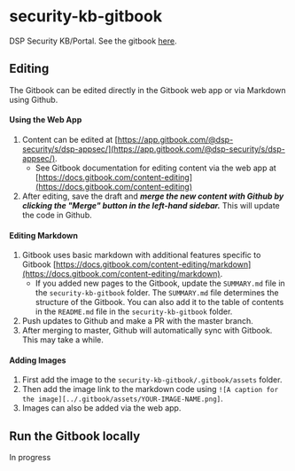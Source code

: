 # security-kb-gitbook
DSP Security KB/Portal.  See the gitbook [here](https://app.gitbook.com/@dsp-security/s/dsp-appsec/).

## Editing

The Gitbook can be edited directly in the Gitbook web app or via Markdown using Github. 

#### Using the Web App

1. Content can be edited at [https://app.gitbook.com/@dsp-security/s/dsp-appsec/](https://app.gitbook.com/@dsp-security/s/dsp-appsec/).
	* See Gitbook documentation for editing content via the web app at [https://docs.gitbook.com/content-editing](https://docs.gitbook.com/content-editing)
2. After editing, save the draft and ***merge the new content with Github by clicking the "Merge" button in the left-hand sidebar.*** This will update the code in Github.

#### Editing Markdown

1. Gitbook uses basic markdown with additional features specific to Gitbook [https://docs.gitbook.com/content-editing/markdown](https://docs.gitbook.com/content-editing/markdown).
	* If you added new pages to the Gitbook, update the `SUMMARY.md` file in the `security-kb-gitbook` folder. The `SUMMARY.md` file determines the structure of the Gitbook. You can also add it to the table of contents in the `README.md` file in the `security-kb-gitbook` folder.
2. Push updates to Github and make a PR with the master branch.
3. After merging to master, Github will automatically sync with Gitbook. This may take a while.

#### Adding Images

1. First add the image to the `security-kb-gitbook/.gitbook/assets` folder.
2. Then add the image link to the markdown code using `![A caption for the image][../.gitbook/assets/YOUR-IMAGE-NAME.png]`.
3. Images can also be added via the web app.

## Run the Gitbook locally

In progress

